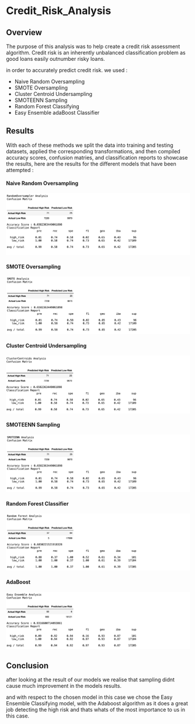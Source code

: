 # Credit_Risk_Analysis

## Overview

The purpose of this analysis was to help create a credit risk assessment algorithm. Credit risk is an inherently unbalanced classification problem as good loans easily outnumber risky loans. 

in order to accurately predict credit risk. we used : 

- Naive Random Oversampling
- SMOTE Oversampling
- Cluster Centroid Undersampling
- SMOTEENN Sampling
- Random Forest Classifying
- Easy Ensemble adaBoost Classifier

## Results

With each of these methods we split the data into training and testing datasets, applied the corresponding transformations, and then compiled accuracy scores, confusion matries, and classification reports to showcase the results, here are the results for the different models that have been attempted :

#### Naive Random Oversampling 

![picture](images/ro.png)

#### SMOTE Oversampling
![picture](images/smote.png)

#### Cluster Centroid Undersampling
![picture](images/cc.png)

#### SMOTEENN Sampling
![picture](images/smoteen.png)

#### Random Forest Classifier
![picture](images/rf.png)

#### AdaBoost 
![picture](images/ada.png)


## Conclusion

after looking at the result of our models we realise that sampling didnt cause much improvement in the models results.

and with respect to the chosen model in this case we chose the Easy Ensemble Classifying model, with the Adaboost algorithm as it does a great job detecting the high risk and thats whats of the most importance to us in this case.
